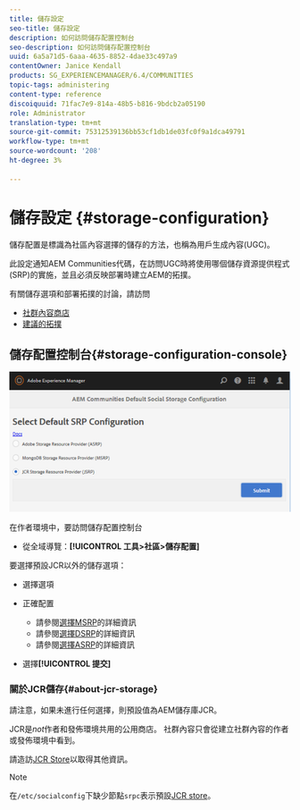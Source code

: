 ```yaml
---
title: 儲存設定
seo-title: 儲存設定
description: 如何訪問儲存配置控制台
seo-description: 如何訪問儲存配置控制台
uuid: 6a5a71d5-6aaa-4635-8852-4dae33c497a9
contentOwner: Janice Kendall
products: SG_EXPERIENCEMANAGER/6.4/COMMUNITIES
topic-tags: administering
content-type: reference
discoiquuid: 71fac7e9-814a-48b5-b816-9bdcb2a05190
role: Administrator
translation-type: tm+mt
source-git-commit: 75312539136bb53cf1db1de03fc0f9a1dca49791
workflow-type: tm+mt
source-wordcount: '208'
ht-degree: 3%

---
```



# 儲存設定 {#storage-configuration}

儲存配置是標識為社區內容選擇的儲存的方法，也稱為用戶生成內容(UGC)。

此設定通知AEM Communities代碼，在訪問UGC時將使用哪個儲存資源提供程式(SRP)的實施，並且必須反映部署時建立AEM的拓撲。

有關儲存選項和部署拓撲的討論，請訪問

* [社群內容商店](working-with-srp.md)
* [建議的拓撲](topologies.md)

## 儲存配置控制台{#storage-configuration-console}

![chlimage_1-188](assets/chlimage_1-188.png)

在作者環境中，要訪問儲存配置控制台

* 從全域導覽：**[!UICONTROL 工具>社區>儲存配置]**

要選擇預設JCR以外的儲存選項：

* 選擇選項
* 正確配置

   * 請參閱[選擇MSRP](msrp.md#select-msrp)的詳細資訊
   * 請參閱[選擇DSRP](dsrp.md#select-dsrp)的詳細資訊
   * 請參閱[選擇ASRP](asrp.md#select-asrp)的詳細資訊

* 選擇&#x200B;**[!UICONTROL 提交]**

### 關於JCR儲存{#about-jcr-storage}

請注意，如果未進行任何選擇，則預設值為AEM儲存庫JCR。

JCR是&#x200B;*not*&#x200B;作者和發佈環境共用的公用商店。 社群內容只會從建立社群內容的作者或發佈環境中看到。

請造訪[JCR Store](jsrp.md)以取得其他資訊。

>[!NOTE]
>
>在`/etc/socialconfig`下缺少節點`srpc`表示預設[JCR store](jsrp.md)。

